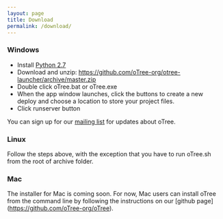 ```yaml
---
layout: page
title: Download
permalink: /download/
---
```


### Windows 
- Install [Python 2.7](https://www.python.org/download/releases/2.7.7/)
- Download and unzip: https://github.com/oTree-org/otree-launcher/archive/master.zip
- Double click oTree.bat or oTree.exe 
- When the app window launches, click the buttons to create a new deploy and  choose a location to store your project files.
- Click runserver button

You can sign up for our [mailing list](https://docs.google.com/forms/d/1jD4tocuX07DFYN2jDY2tcNXpkOCSqLhSOMboOgaVGtw/viewform) for updates about oTree.

### Linux 

Follow the steps above, with the exception that you have to run oTree.sh from the root of archive folder.

### Mac 
The installer for Mac is coming soon. For now, Mac users can install oTree from the command line by following the instructions on our [github page] (https://github.com/oTree-org/oTree).

